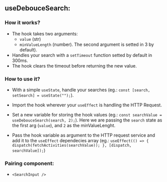 ## useDebouceSearch:

### How it works?

- The hook takes two arguments: 
    - `value` (str) 
    - `minValueLength` (number). The second argument is setted in 3 by default).
- Handles your search with a `setTimeout` function setted by default in 300ms.
- The hook clears the timeout before returning the new value.

### How to use it?

- With a simple `useState`, handle your searches (eg.: `const [search, setSearch] = useState("");`).
- Import the hook wherever your `useEffect` is handling the HTTP Request.

- Set a new variable for storing the hook values (eg.: `const searchValue = useDebouceSearch(search, 2);`). Here we are passing the `search` state as the first arg (`value`), and `2` as the minValueLenght.

- Pass the hook variable as argument to the HTTP request service and add it to the `useEffect` dependecies array (eg.: `useEffect(() => { dispatch(fetchActivities(searchValue)); }, [dispatch, searchValue]);`)

### Pairing component:

- `<SearchInput />`
